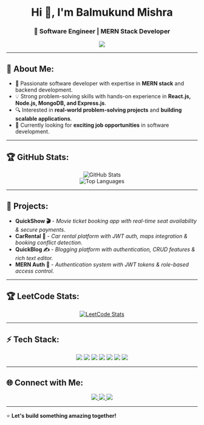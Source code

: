 <h1 align="center">Hi 👋, I'm Balmukund Mishra</h1>
<h3 align="center">🚀 Software Engineer | MERN Stack Developer</h3>

<p align="center">
  <img src="https://readme-typing-svg.herokuapp.com?font=Fira+Code&pause=1000&color=00FF00&center=true&vCenter=true&width=435&lines=Passionate+Developer;MERN+Stack+%7C+C%2B%2B+%7C+Python;Building+Scalable+Solutions;Always+Learning+New+Techs!">
</p>

---

## 🔹 About Me:
- 🚀 Passionate software developer with expertise in **MERN stack** and backend development.
- 💡 Strong problem-solving skills with hands-on experience in **React.js, Node.js, MongoDB, and Express.js**.
- 🔍 Interested in **real-world problem-solving projects** and **building scalable applications**.
- 🎯 Currently looking for **exciting job opportunities** in software development.

---

## 🏆 GitHub Stats:
<p align="center">
  <img src="https://github-readme-stats.vercel.app/api?username=balmukund18&show_icons=true&theme=tokyonight&hide_border=true" alt="GitHub Stats" />
  <br>
  <img src="https://github-readme-stats.vercel.app/api/top-langs/?username=balmukund18&layout=compact&theme=tokyonight&hide_border=true" alt="Top Languages" />
</p>

---

## 🚀 Projects:
- **QuickShow 🎬** - *Movie ticket booking app with real-time seat availability & secure payments.*
- **CarRental 🚗** - *Car rental platform with JWT auth, maps integration & booking conflict detection.*
- **QuickBlog ✍️** - *Blogging platform with authentication, CRUD features & rich text editor.*
- **MERN Auth 🔐** - *Authentication system with JWT tokens & role-based access control.*
---

## 🏆 LeetCode Stats:
<p align="center">
  <a href="https://leetcode.com/u/Balmukundx/">
    <img src="https://leetcard.jacoblin.cool/Balmukundx?theme=dark&font=Montserrat&ext=heatmap" alt="LeetCode Stats" />
  </a>
</p>

---

## ⚡ Tech Stack:
<p align="center">
  <img src="https://img.shields.io/badge/JavaScript-F7DF1E?style=for-the-badge&logo=javascript&logoColor=black" />
  <img src="https://img.shields.io/badge/React-61DAFB?style=for-the-badge&logo=react&logoColor=black" />
  <img src="https://img.shields.io/badge/Node.js-339933?style=for-the-badge&logo=node.js&logoColor=white" />
  <img src="https://img.shields.io/badge/Express.js-000000?style=for-the-badge&logo=express&logoColor=white" />
  <img src="https://img.shields.io/badge/MongoDB-47A248?style=for-the-badge&logo=mongodb&logoColor=white" />
  <img src="https://img.shields.io/badge/C++-00599C?style=for-the-badge&logo=c%2B%2B&logoColor=white" />
  <img src="https://img.shields.io/badge/Python-3776AB?style=for-the-badge&logo=python&logoColor=white" />
</p>

---

## 🌐 Connect with Me:
<p align="center">
  <a href="https://www.linkedin.com/in/balmukund-mishra-2148202a1/" target="_blank">
    <img src="https://img.shields.io/badge/LinkedIn-0077B5?style=for-the-badge&logo=linkedin&logoColor=white" />
  </a>
  <a href="mailto:sm1370530@gmail.com">
    <img src="https://img.shields.io/badge/Email-D14836?style=for-the-badge&logo=gmail&logoColor=white" />
  </a>
  <a href="https://github.com/balmukund18">
    <img src="https://img.shields.io/badge/GitHub-181717?style=for-the-badge&logo=github&logoColor=white" />
  </a>
</p>

---

⭐ **Let's build something amazing together!**
